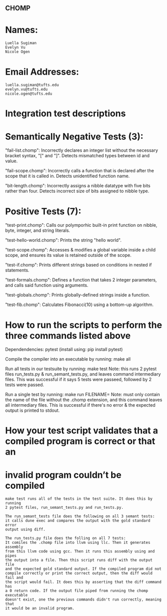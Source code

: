 ## CHOMP ##
# Names: 
    Luella Sugiman
    Evelyn Vu
    Nicole Ogen

# Email Addresses: 
    luella.sugiman@tufts.edu
    evelyn.vu@tufts.edu
    nicole.ogen@tufts.edu

# Integration test descriptions
# Semantically Negative Tests (3): 
"fail-list.chomp": Incorrectly declares an integer list without the necessary bracket syntax, "[" and "]". Detects mismatched types between id and value.

"fail-scope.chomp": Incorrectly calls a function that is declared after the scope that it is called in. Detects unidentified function name.

"bit-length.chomp": Incorrectly assigns a nibble datatype with five bits rather than four. Detects incorrect size of bits assigned to nibble type.

# Positive Tests (7):
"test-print.chomp": Calls our polymporhic built-in print function on nibble, byte, integer, and string literals.

"test-hello-world.chomp": Prints the string "hello world".

"test-scope.chomp": Accesses & modifies a global variable inside a child scope, and ensures its value is retained outside of the scope.

"test-if.chomp": Prints different strings based on conditions in nested if statements.

"test-formals.chomp": Defines a function that takes 2 integer parameters, and calls said function using arguments.

"test-globals.chomp": Prints globally-defined strings inside a function.

"test-fib.chomp": Calculates Fibonacci(10) using a bottom-up algorithm.

  
# How to run the scripts to perform the three commands listed above
Dependendencies:
    pytest (install using: pip install pytest)

Compile the compiler into an executable by running: 
    make all

Run all tests in our testsuite by running:
    make test
Note: this runs 2 pytest files run_tests.py & run_semant_tests.py, and leaves
command intermediary files. This was successful if it says 5 tests were passeed, 
followed by 2 tests were passed. 

Run a single test by running:
    make run FILENAME=<filename>
Note: <filename> must only contain the name of the file without the .chomp extension,
and this command leaves all intermediary files. This is successful if there's no error & the expected output is printed to stdout.


# How your test script validates that a compiled program is correct or that an 
# invalid program couldn’t be compiled
    make test runs all of the tests in the test suite. It does this by running
    2 pytest files, run_semant_tests.py and run_tests.py. 

    The run_semant_tests file does the following on all 3 semant tests: 
    it calls dune exec and compares the output with the gold standard error 
    output using diff. 

    The run_tests.py file does the folling on all 7 tests: 
    It comiles the .chomp file into llvm using llc. Then it generates assembly 
    from this llvm code using gcc. Then it runs this assembly using and pipes 
    the output into a file. Then this script runs diff with the output file
    and the expected gold standard output. If the compiled program did not 
    compile correctly or print the correct output, then the diff would fail and 
    the script would fail. It does this by asserting that the diff command has 
    a 0 return code. If the output file piped from running the chomp executable 
    doesn't exist, one the previous commands didn't run correctly, meaning that 
    it would be an invalid program.